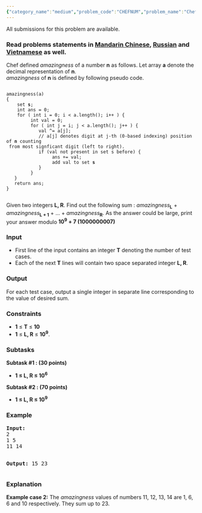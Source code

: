 ```yaml
---
{"category_name":"medium","problem_code":"CHEFNUM","problem_name":"Chef and Amazingness of Numbers","languages_supported":{"0":"ADA","1":"ASM","2":"BASH","3":"BF","4":"C","5":"C99 strict","6":"CAML","7":"CLOJ","8":"CLPS","9":"CPP 4.3.2","10":"CPP 4.9.2","11":"CPP14","12":"CS2","13":"D","14":"ERL","15":"FORT","16":"FS","17":"GO","18":"HASK","19":"ICK","20":"ICON","21":"JAVA","22":"JS","23":"LISP clisp","24":"LISP sbcl","25":"LUA","26":"NEM","27":"NICE","28":"NODEJS","29":"PAS fpc","30":"PAS gpc","31":"PERL","32":"PERL6","33":"PHP","34":"PIKE","35":"PRLG","36":"PYPY","37":"PYTH","38":"PYTH 3.4","39":"RUBY","40":"SCALA","41":"SCM chicken","42":"SCM guile","43":"SCM qobi","44":"ST","45":"TCL","46":"TEXT","47":"WSPC"},"max_timelimit":1,"source_sizelimit":50000,"problem_author":"prateekg603","problem_tester":"kevinsogo","date_added":"29-03-2016","tags":{"0":"dynamic","1":"enumeration","2":"may16","3":"prateekg603"},"editorial_url":"http://discuss.codechef.com/problems/CHEFNUM","time":{"view_start_date":1463391000,"submit_start_date":1463391000,"visible_start_date":1463391000,"end_date":1735669800},"layout":"problem"}
---
```

<span class="solution-visible-txt">All submissions for this problem are available.</span><h3> Read problems statements in <a target="_blank" href="http://www.codechef.com/download/translated/MAY16/mandarin/CHEFNUM.pdf">Mandarin Chinese</a>, <a target="_blank" href="http://www.codechef.com/download/translated/MAY16/russian/CHEFNUM.pdf">Russian</a> and <a target="_blank" href="http://www.codechef.com/download/translated/MAY16/vietnamese/CHEFNUM.pdf">Vietnamese</a> as well.</h3>
<p>
Chef defined <em>amazingness</em> of a number <b>n</b> as follows. Let array <b>a</b> denote the decimal representation of <b>n</b>.<br />
<em>amazingness</em> of <b>n</b> is defined by following pseudo code.</p>
<pre>
<code>
amazingness(a)
{
    set <b>s</b>;
    int ans = 0;
    for ( int i = 0; i &lt; a.length(); i++ ) {
         int val = 0;
         for ( int j = i; j &lt; a.length(); j++ ) {
            val ^= a[j];  
            // a[j] denotes digit at j-th (0-based indexing) position of <b>n</b> counting <br/> from most signficant digit (left to right).
            if (val not present in set s before) {
                 ans += val;
                 add val to set <b>s</b>
            }
         }
   }
   return ans;
}
</br/></code></pre>
<p>
Given two integers <b>L, R</b>. Find out the following sum : <em>amazingness</em><sub><b>L</b></sub> + <em>amazingness</em><sub><b>L + 1</b></sub> + ... + <em>amazingness</em><sub><b>R</b></sub>. As the answer could be large, print your answer modulo <b>10<sup>9</sup> + 7 (1000000007)</b>
</p>
<h3>Input</h3>
<ul>
<li>First line of the input contains an integer <b>T</b> denoting the number of test cases. </li>
<li>Each of the next <b>T</b> lines will contain two space separated integer <b>L, R</b>.
</li></ul>
<h3>Output</h3>
<p>
For each test case, output a single integer in separate line corresponding to the value of desired sum.
</p>
<h3>Constraints</h3>
<ul>
<li><b>1</b> ≤ <b>T</b> ≤ <b>10</b></li>
<li><b>1</b> ≤ <b>L, R</b> ≤ <b>10<sup>9</sup></b>.</li>
</ul>
<h3>Subtasks</h3>
<p>
<b>Subtask #1 : (30 points)</b></p>
<ul>
<li><b>1 ≤ L, R ≤ 10<sup>6</sup></b></li>
</ul>

<p>
<b>Subtask #2 : (70 points) </b></p>
<ul>
<li><b>1 ≤ L, R ≤ 10<sup>9</sup></b></li>
</ul>

<h3>Example</h3>
<pre><b>Input:</b>
2
1 5
11 14

<b>Output:</b>
15
23
</pre><h3>Explanation</h3>
<p><b>Example case 2:</b> The <em>amazingness</em> values of numbers 11, 12, 13, 14 are 1, 6, 6 and 10 respectively. They sum up to 23.</p>
